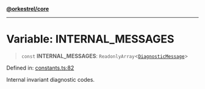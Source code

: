 [**@orkestrel/core**](../index.md)

***

# Variable: INTERNAL\_MESSAGES

> `const` **INTERNAL\_MESSAGES**: `ReadonlyArray`\<[`DiagnosticMessage`](../interfaces/DiagnosticMessage.md)\>

Defined in: [constants.ts:82](https://github.com/orkestrel/core/blob/240d6e1612057b96fd3fc03e1415fe3917a0f212/src/constants.ts#L82)

Internal invariant diagnostic codes.
